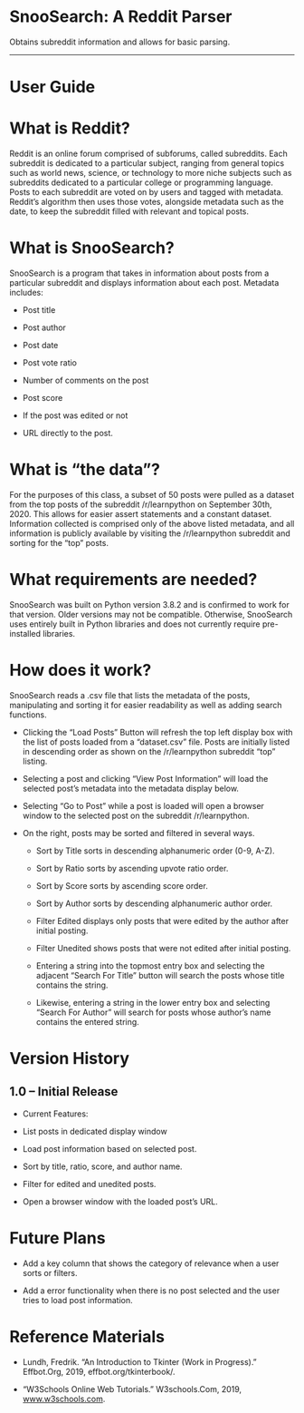 # SnooSearch: A Reddit Parser
Obtains subreddit information and allows for basic parsing.
________________________________________
# User Guide

# What is Reddit?

Reddit is an online forum comprised of subforums, called subreddits. Each subreddit is dedicated to a particular subject, ranging from general topics such as world news, science, or technology to more niche subjects such as subreddits dedicated to a particular college or programming language. Posts to each subreddit are voted on by users and tagged with metadata. Reddit’s algorithm then uses those votes, alongside metadata such as the date, to keep the subreddit filled with relevant and topical posts.

# What is SnooSearch?

SnooSearch is a program that takes in information about posts from a particular subreddit and displays information about each post. Metadata includes:

   - Post title

   - Post author

   - Post date

   - Post vote ratio

   - Number of comments on the post

   - Post score

   - If the post was edited or not

   - URL directly to the post.

# What is “the data”?

For the purposes of this class, a subset of 50 posts were pulled as a dataset from the top posts of the subreddit /r/learnpython on September 30th, 2020. This allows for easier assert statements and a constant dataset. Information collected is comprised only of the above listed metadata, and all information is publicly available by visiting the /r/learnpython subreddit and sorting for the “top” posts.

# What requirements are needed?

SnooSearch was built on Python version 3.8.2 and is confirmed to work for that version. Older versions may not be compatible. Otherwise, SnooSearch uses entirely built in Python libraries and does not currently require pre-installed libraries.

# How does it work?

SnooSearch reads a .csv file that lists the metadata of the posts, manipulating and sorting it for easier readability as well as adding search functions.
   - Clicking the “Load Posts” Button will refresh the top left display box with the list of posts loaded from a “dataset.csv” file. Posts are initially listed in descending       order as shown on the /r/learnpython subreddit “top” listing.
   - Selecting a post and clicking “View Post Information” will load the selected post’s metadata into the metadata display below. 
   - Selecting “Go to Post” while a post is loaded will open a browser window to the selected post on the subreddit /r/learnpython.
   - On the right, posts may be sorted and filtered in several ways.

      - Sort by Title sorts in descending alphanumeric order (0-9, A-Z).
  
      - Sort by Ratio sorts by ascending upvote ratio order.
  
      - Sort by Score sorts by ascending score order.
  
      - Sort by Author sorts by descending alphanumeric author order.
  
      - Filter Edited displays only posts that were edited by the author after initial posting.
  
      - Filter Unedited shows posts that were not edited after initial posting.
  
      - Entering a string into the topmost entry box and selecting the adjacent “Search For Title” button will search the posts whose title contains the string.
  
      - Likewise, entering a string in the lower entry box and selecting “Search For Author” will search for posts whose author’s name contains the entered string.
  

# Version History

## 1.0 – Initial Release

   - Current Features:

   - List posts in dedicated display window

   - Load post information based on selected post.

   - Sort by title, ratio, score, and author name.

   - Filter for edited and unedited posts.

   - Open a browser window with the loaded post’s URL.
 
# Future Plans

   - Add a key column that shows the category of relevance when a user sorts or filters.

   - Add a error functionality when there is no post selected and the user tries to load post information.




# Reference Materials

   - Lundh, Fredrik. “An Introduction to Tkinter (Work in Progress).” Effbot.Org, 2019, effbot.org/tkinterbook/.

   - “W3Schools Online Web Tutorials.” W3schools.Com, 2019, www.w3schools.com.

